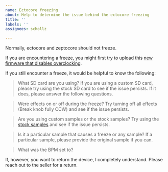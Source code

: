 ```yaml
---
name: Ectocore freezing
about: Help to determine the issue behind the ectocore freezing
title: ''
labels: ''
assignees: schollz

---
```


Normally, ectocore and zeptocore should not freeze. 

If you are encountering a freeze, you might first try to upload this [new firmware that disables overclocking](https://github.com/schollz/_core/releases/download/v.6.3.8/ectocore_no_overclocking_v.6.3.8.uf2).

If you still encounter a freeze, it would be helpful to know the following:

> What SD card are you using? If you are using a custom SD card, please try using the stock SD card to see if the issue persists. If it does, please answer the following questions.

> Were effects on or off during the freeze? Try turning off all effects (Break knob fully CCW) and see if the issue persists.

> Are you using custom samples or the stock samples? Try using the [stock samples](https://infinitedigits.co/zeptocore_default_samples_v6.zip) and see if the issue persists.

> Is it a particular sample that causes a freeze or any sample? If a particular sample, please provide the original sample if you can.

> What was the BPM set to?

If, however, you want to return the device, I completely understand. Please reach out to the seller for a return.
